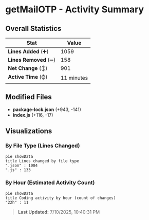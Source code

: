 # getMailOTP - Activity Summary 

## Overall Statistics

| Stat                   | Value                                                             |
| ---------------------- | ----------------------------------------------------------------- |
| **Lines Added** (➕)   | 1059                                          |
| **Lines Removed** (➖) | 158                                        |
| **Net Change** (↕)    | 901                |
| **Active Time** (⌚)   | 11 minutes |


## Modified Files
- **package-lock.json** (+943, -141)
- **index.js** (+116, -17)

## Visualizations

### By File Type (Lines Changed)

```mermaid
pie showData
title Lines changed by file type
".json" : 1084
".js" : 133
```

### By Hour (Estimated Activity Count)

```mermaid
pie showData
title Coding activity by hour (count of changes)
"22h" : 11
```


> **Last Updated:** 7/10/2025, 10:40:31 PM